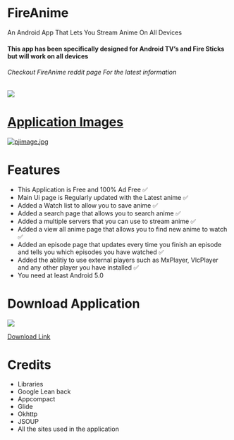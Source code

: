 # FireAnime
An Android App That Lets You Stream Anime On All Devices
<h4>This app has been specifically designed for Android TV’s and Fire Sticks but will work on all devices</h4>
<h6>Checkout FireAnime reddit page For the latest information</h6> <a href="https://www.reddit.com/r/FireAnime/"><img src = "https://alternative.me/icons2/reddit.png"/>

# Application Images
[![pjimage.jpg](https://i.postimg.cc/XY2V3g9S/pjimage.jpg)](https://postimg.cc/5XCcSLPn)

# Features

* This Application is Free and 100% Ad Free ✅
* Main Ui page is Regularly updated with the Latest anime ✅
* Added a Watch list to allow you to save anime ✅
* Added a search page that allows you to search anime ✅
* Added a multiple servers that you can use to stream anime ✅
* Added a view all anime page that allows you to find new anime to watch ✅
* Added an episode page that updates every time you finish an episode and tells you which episodes you have watched ✅
* Added the ablitiy to use external players such as MxPlayer, VlcPlayer and any other player you have installed ✅
* You need at least Android 5.0

# Download Application
<a href="https://github.com/XenTeckzX/FireAnime/raw/master/FireAnime3.1.5.apk"><img src = "http://cata.bestwowaddons.com/wp-content/plugins/wpdm-download-button/images/download_buttons_06.png"/>
  
<a href= "https://github.com/XenTeckzX/FireAnime/raw/master/FireAnime3.1.5.apk">Download Link</A> <br/>

# Credits
* Libraries
* Google Lean back
* Appcompact
* Glide
* Okhttp
* JSOUP
* All the sites used in the application
